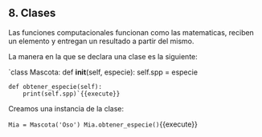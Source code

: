 ## 8. Clases

Las funciones computacionales funcionan como las matematicas, reciben un elemento y entregan un resultado a partir del mismo.

La manera en la que se declara una clase es la siguiente: 

`class Mascota:
    def __init__(self, especie):
        self.spp = especie
    
    def obtener_especie(self):
        print(self.spp)`{{execute}}

Creamos una instancia de la clase:

`Mia = Mascota('Oso')
Mia.obtener_especie()`{{execute}}
